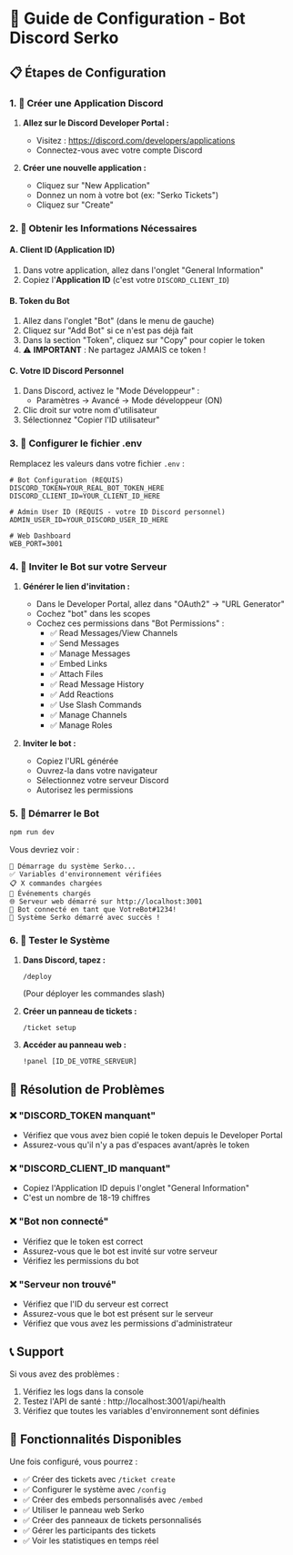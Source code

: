 # 🚀 Guide de Configuration - Bot Discord Serko

## 📋 Étapes de Configuration

### 1. 🤖 Créer une Application Discord

1. **Allez sur le Discord Developer Portal :**
   - Visitez : https://discord.com/developers/applications
   - Connectez-vous avec votre compte Discord

2. **Créer une nouvelle application :**
   - Cliquez sur "New Application"
   - Donnez un nom à votre bot (ex: "Serko Tickets")
   - Cliquez sur "Create"

### 2. 🔑 Obtenir les Informations Nécessaires

#### **A. Client ID (Application ID)**
1. Dans votre application, allez dans l'onglet "General Information"
2. Copiez l'**Application ID** (c'est votre `DISCORD_CLIENT_ID`)

#### **B. Token du Bot**
1. Allez dans l'onglet "Bot" (dans le menu de gauche)
2. Cliquez sur "Add Bot" si ce n'est pas déjà fait
3. Dans la section "Token", cliquez sur "Copy" pour copier le token
4. ⚠️ **IMPORTANT** : Ne partagez JAMAIS ce token !

#### **C. Votre ID Discord Personnel**
1. Dans Discord, activez le "Mode Développeur" :
   - Paramètres → Avancé → Mode développeur (ON)
2. Clic droit sur votre nom d'utilisateur
3. Sélectionnez "Copier l'ID utilisateur"

### 3. 📝 Configurer le fichier .env

Remplacez les valeurs dans votre fichier `.env` :

```env
# Bot Configuration (REQUIS)
DISCORD_TOKEN=YOUR_REAL_BOT_TOKEN_HERE
DISCORD_CLIENT_ID=YOUR_CLIENT_ID_HERE

# Admin User ID (REQUIS - votre ID Discord personnel)
ADMIN_USER_ID=YOUR_DISCORD_USER_ID_HERE

# Web Dashboard
WEB_PORT=3001
```

### 4. 🔗 Inviter le Bot sur votre Serveur

1. **Générer le lien d'invitation :**
   - Dans le Developer Portal, allez dans "OAuth2" → "URL Generator"
   - Cochez "bot" dans les scopes
   - Cochez ces permissions dans "Bot Permissions" :
     - ✅ Read Messages/View Channels
     - ✅ Send Messages
     - ✅ Manage Messages
     - ✅ Embed Links
     - ✅ Attach Files
     - ✅ Read Message History
     - ✅ Add Reactions
     - ✅ Use Slash Commands
     - ✅ Manage Channels
     - ✅ Manage Roles

2. **Inviter le bot :**
   - Copiez l'URL générée
   - Ouvrez-la dans votre navigateur
   - Sélectionnez votre serveur Discord
   - Autorisez les permissions

### 5. 🚀 Démarrer le Bot

```bash
npm run dev
```

Vous devriez voir :
```
🚀 Démarrage du système Serko...
✅ Variables d'environnement vérifiées
📋 X commandes chargées
🎯 Événements chargés
🌐 Serveur web démarré sur http://localhost:3001
🤖 Bot connecté en tant que VotreBot#1234!
🎉 Système Serko démarré avec succès !
```

### 6. 🎯 Tester le Système

1. **Dans Discord, tapez :**
   ```
   /deploy
   ```
   (Pour déployer les commandes slash)

2. **Créer un panneau de tickets :**
   ```
   /ticket setup
   ```

3. **Accéder au panneau web :**
   ```
   !panel [ID_DE_VOTRE_SERVEUR]
   ```

## 🔧 Résolution de Problèmes

### ❌ "DISCORD_TOKEN manquant"
- Vérifiez que vous avez bien copié le token depuis le Developer Portal
- Assurez-vous qu'il n'y a pas d'espaces avant/après le token

### ❌ "DISCORD_CLIENT_ID manquant"
- Copiez l'Application ID depuis l'onglet "General Information"
- C'est un nombre de 18-19 chiffres

### ❌ "Bot non connecté"
- Vérifiez que le token est correct
- Assurez-vous que le bot est invité sur votre serveur
- Vérifiez les permissions du bot

### ❌ "Serveur non trouvé"
- Vérifiez que l'ID du serveur est correct
- Assurez-vous que le bot est présent sur le serveur
- Vérifiez que vous avez les permissions d'administrateur

## 📞 Support

Si vous avez des problèmes :
1. Vérifiez les logs dans la console
2. Testez l'API de santé : http://localhost:3001/api/health
3. Vérifiez que toutes les variables d'environnement sont définies

## 🎉 Fonctionnalités Disponibles

Une fois configuré, vous pourrez :
- ✅ Créer des tickets avec `/ticket create`
- ✅ Configurer le système avec `/config`
- ✅ Créer des embeds personnalisés avec `/embed`
- ✅ Utiliser le panneau web Serko
- ✅ Créer des panneaux de tickets personnalisés
- ✅ Gérer les participants des tickets
- ✅ Voir les statistiques en temps réel